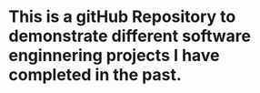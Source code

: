# This is a gitHub Repository to demonstrate different software enginnering projects I have completed in the past.
